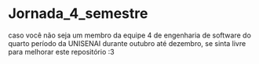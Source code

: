 # Jornada_4_semestre
caso você não seja um membro da equipe 4 de engenharia de software do quarto período da UNISENAI durante outubro até dezembro, se sinta livre para melhorar este repositório :3
